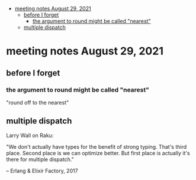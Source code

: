 - [meeting notes August 29, 2021](#org8dcf1c7)
  - [before I forget](#org0c76408)
    - [the argument to round might be called "nearest"](#org0d2834c)
  - [multiple dispatch](#orgdfb1b44)


<a id="org8dcf1c7"></a>

# meeting notes August 29, 2021


<a id="org0c76408"></a>

## before I forget


<a id="org0d2834c"></a>

### the argument to round might be called "nearest"

"round off to the nearest"


<a id="orgdfb1b44"></a>

## multiple dispatch

Larry Wall on Raku:

"We don't actually have types for the benefit of strong typing. That's third place. Second place is we can optimize better. But first place is actually it's there for multiple dispatch."

&#x2013; Erlang & Elixir Factory, 2017
